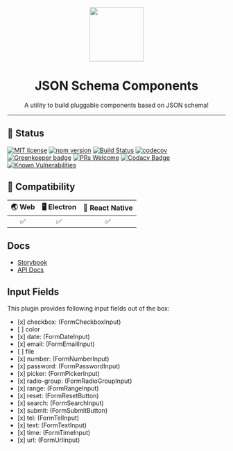 <div align="center">
	<img width=125 height=125 src="assets/common/logo.png">
  <h1>
		JSON Schema Components
	</h1>
  <p>A utility to build pluggable components based on JSON schema!</p>
</div>

<hr />

## 🎊 Status

[![MIT license](https://img.shields.io/badge/license-MIT-brightgreen.svg)](http://opensource.org/licenses/MIT)
[![npm version](https://img.shields.io/npm/v/@bluebase/plugin-json-graphql-components.svg?style=flat)](https://npmjs.org/package/@bluebase/plugin-json-graphql-components "View this project on npm")
[![Build Status](https://travis-ci.com/BlueBaseJS/plugin-json-graphql-components.svg?branch=master)](https://travis-ci.com/BlueBaseJS/plugin-json-graphql-components)
[![codecov](https://codecov.io/gh/BlueBaseJS/plugin-json-graphql-components/branch/master/graph/badge.svg)](https://codecov.io/gh/BlueBaseJS/plugin-json-graphql-components)
[![Greenkeeper badge](https://badges.greenkeeper.io/BlueBaseJS/plugin-json-graphql-components.svg)](https://greenkeeper.io/) [![PRs Welcome](https://img.shields.io/badge/PRs-welcome-brightgreen.svg)](https://github.com/BlueBaseJS/plugin-json-graphql-components/blob/master/CONTRIBUTING.md)
[![Codacy Badge](https://api.codacy.com/project/badge/Grade/3c79162871414b6aa7c15d1a423adeca)](https://www.codacy.com/app/BlueBaseJS/plugin-json-graphql-components?utm\_source=github.com\&utm\_medium=referral\&utm\_content=BlueBaseJS/plugin-json-graphql-components\&utm\_campaign=Badge\_Grade)
[![Known Vulnerabilities](https://snyk.io/test/github/BlueBaseJS/plugin-json-graphql-components/badge.svg)](https://snyk.io/test/github/BlueBaseJS/plugin-json-graphql-components)

## 🤝 Compatibility

| 🌏 Web | 🖥 Electron | 📱 React Native |
| :----: | :---------: | :-------------: |
|    ✅   |      ✅      |        ✅        |

## Docs

*   [Storybook](https://bluebasejs.github.io/plugin-json-graphql-components/storybook/)
*   [API Docs](https://bluebasejs.github.io/plugin-json-graphql-components/)

## Input Fields

This plugin provides following input fields out of the box:

*   \[x] checkbox:	(FormCheckboxInput)
*   \[ ] color
*   \[x] date:	(FormDateInput)
*   \[x] email: (FormEmailInput)
*   \[ ] file
*   \[x] number: (FormNumberInput)
*   \[x] password: (FormPasswordInput)
*   \[x] picker:	(FormPickerInput)
*   \[x] radio-group:	(FormRadioGroupInput)
*   \[x] range:	(FormRangeInput)
*   \[x] reset: (FormResetButton)
*   \[x] search:	(FormSearchInput)
*   \[x] submit: (FormSubmitButton)
*   \[x] tel:	(FormTelInput)
*   \[x] text: (FormTextInput)
*   \[x] time:	(FormTimeInput)
*   \[x] url: (FormUrlInput)
